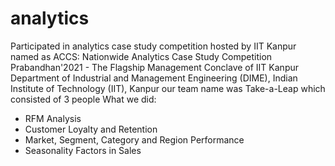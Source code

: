# analytics
Participated in analytics case study competition hosted by IIT Kanpur named as ACCS: Nationwide Analytics Case Study Competition
Prabandhan'2021 - The Flagship Management Conclave of IIT Kanpur
Department of Industrial and Management Engineering (DIME), Indian Institute of Technology (IIT), Kanpur
our team name was Take-a-Leap which consisted of 3 people
What we did:
- RFM Analysis
- Customer Loyalty and Retention
- Market, Segment, Category and Region Performance
- Seasonality Factors in Sales
